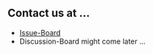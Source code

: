 ## Contact us at ...

* [Issue-Board](https://github.com/Anselmoo/spectrafit/issues)
* Discussion-Board might come later ...